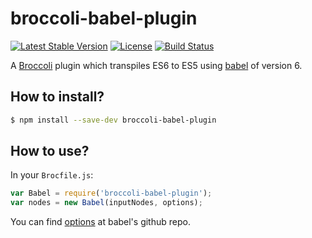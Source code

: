 # broccoli-babel-plugin

[![Latest Stable Version](https://img.shields.io/npm/v/broccoli-babel-plugin.svg)](https://www.npmjs.com/package/broccoli-babel-plugin)
[![License](https://img.shields.io/npm/l/broccoli-babel-plugin.svg)](./LICENSE)
[![Build Status](https://img.shields.io/travis/Lodin/broccoli-babel-plugin/master.svg)](https://travis-ci.org/Lodin/broccoli-babel-plugin)

A [Broccoli](https://github.com/broccolijs/broccoli) plugin which 
transpiles ES6 to ES5 using [babel](https://github.com/babel/babel) 
of version 6.

## How to install?

```bash
$ npm install --save-dev broccoli-babel-plugin 
```

## How to use?

In your `Brocfile.js`:

```javascript
var Babel = require('broccoli-babel-plugin');
var nodes = new Babel(inputNodes, options);
```

You can find [options](http://babeljs.io/docs/usage/options/) at babel's github repo.
